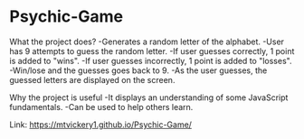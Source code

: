 # Psychic-Game
What the project does?
-Generates a random letter of the alphabet.
-User has 9 attempts to guess the random letter.
-If user guesses correctly, 1 point is added to "wins".
-If user guesses incorrectly, 1 point is added to "losses".
-Win/lose and the guesses goes back to 9.
-As the user guesses, the guessed letters are displayed on the screen.

Why the project is useful
-It displays an understanding of some JavaScript fundamentals.
-Can be used to help others learn.

Link: https://mtvickery1.github.io/Psychic-Game/

